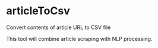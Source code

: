 # articleToCsv
Convert contents of article URL to CSV file

This tool will combine article scraping with NLP processing.

